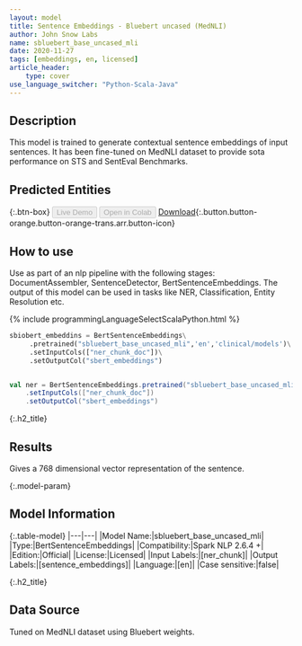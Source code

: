 ```yaml
---
layout: model
title: Sentence Embeddings - Bluebert uncased (MedNLI)
author: John Snow Labs
name: sbluebert_base_uncased_mli
date: 2020-11-27
tags: [embeddings, en, licensed]
article_header:
    type: cover
use_language_switcher: "Python-Scala-Java"
---
```


## Description

This model is trained to generate contextual sentence embeddings of input sentences. It has been fine-tuned on MedNLI dataset to provide sota performance on STS and SentEval Benchmarks.

## Predicted Entities 

{:.btn-box}
<button class="button button-orange" disabled>Live Demo</button>
<button class="button button-orange" disabled>Open in Colab</button>
[Download](https://s3.amazonaws.com/auxdata.johnsnowlabs.com/clinical/models/sbluebert_base_uncased_mli_en_2.6.4_2.4_1606228596089.zip){:.button.button-orange.button-orange-trans.arr.button-icon}

## How to use

Use as part of an nlp pipeline with the following stages: DocumentAssembler, SentenceDetector, BertSentenceEmbeddings. The output of this model can be used in tasks like NER, Classification, Entity Resolution etc.
    
<div class="tabs-box" markdown="1">

{% include programmingLanguageSelectScalaPython.html %}

```python
sbiobert_embeddins = BertSentenceEmbeddings\
     .pretrained("sbluebert_base_uncased_mli",'en','clinical/models')\
     .setInputCols(["ner_chunk_doc"])\
     .setOutputCol("sbert_embeddings")

```

```scala

val ner = BertSentenceEmbeddings.pretrained("sbluebert_base_uncased_mli",'en','clinical/models')
    .setInputCols(["ner_chunk_doc"])
    .setOutputCol("sbert_embeddings")

```

</div>

{:.h2_title}
## Results
Gives a 768 dimensional vector representation of the sentence.

{:.model-param}
## Model Information

{:.table-model}
|---|---|
|Model Name:|sbluebert_base_uncased_mli|
|Type:|BertSentenceEmbeddings|
|Compatibility:|Spark NLP 2.6.4 +|
|Edition:|Official|
|License:|Licensed|
|Input Labels:|[ner_chunk]|
|Output Labels:|[sentence_embeddings]|
|Language:|[en]|
|Case sensitive:|false|

{:.h2_title}
## Data Source
Tuned on MedNLI dataset using Bluebert weights.

